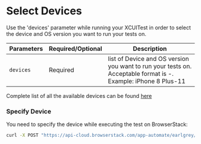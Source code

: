 # Select Devices
Use the 'devices' parameter while running your XCUITest in order to select the device and OS version you want to run your tests on.

| Parameters | Required/Optional | Description |
| ---------- | ----------- | --------------- |
|`devices`| Required | list of Device and OS version you want to run your tests on. Acceptable format is -. Example: iPhone 8 Plus-11 |

Complete list of all the available devices can be found [here](https://www.browserstack.com/list-of-browsers-and-platforms/app_automate)

### Specify Device

You need to specify the device while executing the test on BrowserStack: 

```bash
curl -X POST "https://api-cloud.browserstack.com/app-automate/earlgrey/build" -d "{\"devices\": [\"iPhone XS-12\"], \"appDir\": \"bs://<hashed appid>\", \"deviceLogs\" : \"true\"}" -H "Content-Type: application/json" -u "USERNAME:ACCESS-KEY"
```

